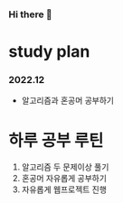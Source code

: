 ### Hi there 👋
<h1>study plan</h1>
<h3>2022.12</h3>
<ul>
  <li>알고리즘과 혼공머 공부하기</li>
</ul>
<h1>하루 공부 루틴</h1>
<ol>
  <li>알고리즘 두 문제이상 풀기</li>
  <li>혼공머 자유롭게 공부하기</li>
  <li>자유롭게 웹프로젝트 진행</li>
</ol>
  
<!--
**daehan-86/daehan-86** is a ✨ _special_ ✨ repository because its `README.md` (this file) appears on your GitHub profile.

Here are some ideas to get you started:

- 🔭 I’m currently working on ...
- 🌱 I’m currently learning ...
- 👯 I’m looking to collaborate on ...
- 🤔 I’m looking for help with ...
- 💬 Ask me about ...
- 📫 How to reach me: ...
- 😄 Pronouns: ...
- ⚡ Fun fact: ...
-->
